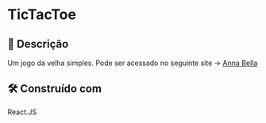 # TicTacToe

## :memo: Descrição
Um jogo da velha simples.
Pode ser acessado no seguinte site -> [Anna Bella](https://thalbl.github.io/Anna-Bella/)

## 🛠️ Construído com

   React.JS

